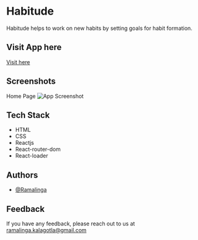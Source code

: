 
# Habitude
 
Habitude helps to work on new habits by setting goals for habit formation.
## Visit App here
[Visit here](https://habit-app-six.vercel.app)


## Screenshots
Home Page
![App Screenshot](https://res.cloudinary.com/ramlinga/image/upload/v1652454503/screencapture-habit-app-six-vercel-app-2022-05-13-20_37_19_x1dk1n.png)


## Tech Stack

- HTML
- CSS
- Reactjs
- React-router-dom
- React-loader



## Authors

- [@Ramalinga](https://www.github.com/ramalingaa)


## Feedback

If you have any feedback, please reach out to us at ramalinga.kalagotla@gmail.com

